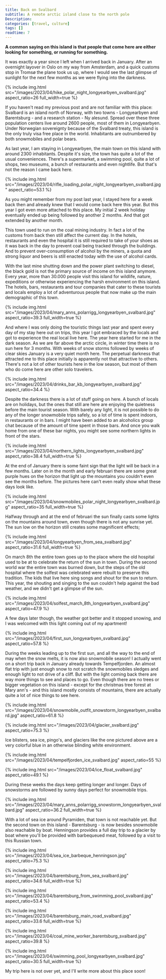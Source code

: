 ```yaml
---
title: Back on Svalbard
subtitle: A remote arctic island close to the north pole
Description:
categories: [travel, culture]
tags: []
readtime: 7
---
```


**A common saying on this island is that people that come here are either looking for something, or running for something.**

It was exactly a year since I left when I arrived back in January. After an overnight layover in Oslo on my way from Amsterdam, and a quick customs stop in Tromsø the plane took us up, where I would see the last glimpse of sunlight for the next few months as we were flying into the darkness.

{% include img.html src="/images/2023/04/hike_polar_night_longyearbyen_svalbard.jpg" aspect_ratio=26 full_width=true %}

If you haven't read my previous post and are not familiar with this place: Svalbard is an island north of Norway, with two towns - Longyearbyen and Barentsburg - and a research station - Ny alesund. Spread over these three population centers live around 2600 people, most of them in Longyearbyen. Under Norwegian sovereignty because of the Svalbard treaty, this island is the only truly visa free place in the world. Inhabitants are outnumbered by both snowmobiles and polar bears.

As last year, I am staying in Longyearbyen, the main town on this island with around 2300 inhabitants. Despite it's size, the town has quite a lot of the usual conveniences. There's a supermarket, a swimming pool, quite a lot of shops, two museums, a bunch of restaurants and even nightlife. But that's not the reason I came back here.

{% include img.html src="/images/2023/04/rifle_loading_polar_night_longyearbyen_svalbard.jpg" aspect_ratio=53.1 %}

As you might remember from my post last year, I stayed here for a week back then and already knew that I would come back here this year. But this year I got even more attached to this place. My initial 2 week holiday eventually ended up being followed by another 2 months. And that got extended by another month.

This town used to run on the coal mining industry. In fact a lot of the customs from back then still affect the current day. In the hotels, restaurants and even the hospital it is still required to take of your shoes as it was back in the day to prevent coal being tracked through the buildings. And to prevent over-consumption of alcohol by the miners, a quota and strong liquor and beers is still enacted today with the use of alcohol cards.

With the last mine shutting down and the power plant switching to diesel, the black gold is not the primary source of income on this island anymore. Every year, more than 30.000 people visit this island for wildlife, nature, expeditions or otherwise experiencing the harsh environment on this island. The hotels, bars, restaurants and tour companies that cater to these tourists and locals employ a lot of adventurous people that now make up the main demographic of this town.

{% include img.html src="/images/2023/04/mary_anns_polarrigg_longyearbyen_svalbard.jpg" aspect_ratio=39.3 full_width=true %}

And where I was only doing the touristic things last year and spent every day of my stay here out on trips, this year I got embraced by the locals and got to experience the real local live here. The year here started for me in the dark season. As we are far above the arctic circle, in winter time there is no sun here for 3 months. With weeks of snow storms followed by weeks of clear skies January is a very quiet month here. The perpetual darkness that attracted me to this place initially is apparently not that attractive to others. There's not a lot of other tourists here in the low season, but most of them who do come here are other solo travelers.

{% include img.html src="/images/2023/04/drinks_bar_kb_longyearbyen_svalbard.jpg" aspect_ratio=34.4 %}

Despite the darkness there is a lot of stuff going on here. A bunch of locals are on holidays, but the ones that still are here are enjoying the quietness before the main tourist season. With barely any light, it is not possible to do any of the longer snowmobile trips safely, so a lot of time is spent indoors, in restaurants or in bars. I might have been added to an alcoholics group chat because of the amount of time spent in those bars. And once you walk home from one of these bar nights, you might see some northern lights in front of the stars.

{% include img.html src="/images/2023/04/northern_lights_longyearbyen_svalbard.jpg" aspect_ratio=38.4 full_width=true %}

At the end of January there is some faint sign that the light will be back in a few months. Later on in the month and early februari there are some great purple hues on the horizon that light up the mountains you couldn't even see the months before. The pictures here can't even really show what these days look like. 

{% include img.html src="/images/2023/04/snowmobiles_polar_night_longyearbyen_svalbard.jpg" aspect_ratio=35 full_width=true %}

Halfway through and at the end of februari the sun finally casts some lights on the mountains around town, even though there is not any sunrise yet. The sun low on the horizon still creates some magnificent effects;

{% include img.html src="/images/2023/04/longyearbyen_from_sea_svalbard.jpg" aspect_ratio=31.6 full_width=true %}

On march 8th the entire town goes up to the place where the old hospital used to be at to celebrate the return of the sun in town. During the second world war the entire town was burned down, but the steps of the old hospital where the solfest was celebrated were rebuilt to preserve this tradition. The kids that live here sing songs and shout for the sun to return. This year, the shouting and singing to the sun couldn't help against the bad weather, and we didn't get a glimpse of the sun.

{% include img.html src="/images/2023/04/solfest_march_8th_longyearbyen_svalbard.jpg" aspect_ratio=47.9 %}

A few days later though, the weather got better and it stopped snowing, and I was welcomed with this light coming out of my apartment!

{% include img.html src="/images/2023/04/first_sun_longyearbyen_svalbard.jpg" aspect_ratio=57.8 %}

During the weeks leading up to the first sun, and all the way to the end of may when the snow melts, it is now also snowmobile season! I actually went on a short trip back in January already towards Tempelfjorden. An almost flat trip with just enough snow to not scratch the snowmobiles sledges and enough light to not drive of a cliff. But with the light coming back there are way more things to see and places to go. Even though there are no trees or bigger vegetation on this island - except for the christmas tree forest at Mary ann's - and this island mostly consists of mountains, there are actually quite a lot of nice things to see here.

{% include img.html src="/images/2023/04/snowmobile_outfit_snowstorm_longyearbyen_svalbard.jpg" aspect_ratio=61.8 %}

{% include img.html src="/images/2023/04/glacier_svalbard.jpg" aspect_ratio=75.3 %}

Ice blisters, sea ice, pingo's, and glaciers like the one pictured above are a very colorful blue in an otherwise blinding white environment.

{% include img.html src="/images/2023/04/tempelfjorden_ice_svalbard.jpg" aspect_ratio=55 %}

{% include img.html src="/images/2023/04/ice_float_svalbard.jpg" aspect_ratio=49.1 %}

During these weeks the days keep getting longer and longer. Days of snowstorms are followed by sunny days perfect for snowmobile trips.

{% include img.html src="/images/2023/04/mary_anns_polarrigg_snowstorm_longyearbyen_svalbard.jpg" aspect_ratio=36.2 full_width=true %}

With a lot of sea ice around Pyramiden, that town is not reachable yet. But the second town on this island - Barentsburg - is now besides snowmobile also reachable by boat. Henningson provides a full day trip to a glacier by boat where you'll be provided with barbequeued meat, followed by a visit to this Russian town.

{% include img.html src="/images/2023/04/sea_ice_barbeque_henningson.jpg" aspect_ratio=75.3 %}

{% include img.html src="/images/2023/04/barentsburg_from_sea_svalbard.jpg" aspect_ratio=34.6 full_width=true %}

{% include img.html src="/images/2023/04/barentsburg_from_swimming_pool_svalbard.jpg" aspect_ratio=53.4 %}

{% include img.html src="/images/2023/04/barentsburg_main_road_svalbard.jpg" aspect_ratio=33.6 full_width=true %}

{% include img.html src="/images/2023/04/coal_mine_worker_barentsburg_svalbard.jpg" aspect_ratio=39.8 %}

{% include img.html src="/images/2023/04/swimming_pool_longyearbyen_svalbard.jpg" aspect_ratio=30.5 full_width=true %}

My trip here is not over yet, and I'll write more about this place soon!
